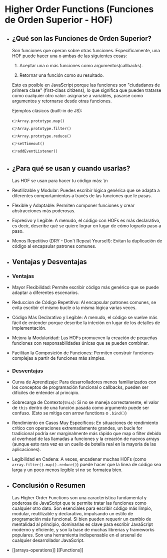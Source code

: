 # Higher Order Functions (Funciones de Orden Superior - HOF)
- ## ¿Qué son las Funciones de Orden Superior? 
  
  Son funciones que operan sobre otras funciones. Específicamente, una HOF puede hacer una o ambas de las siguientes cosas:
  
  1. Aceptar una o más funciones como argumentos(callbacks).
  
  2. Retornar una función como su resultado.
  
  Esto es posible en JavaScript porque las funciones son "ciudadanos de primera clase" (first-class citizens), lo que significa que pueden tratarse como cualquier otro valor: asignarse a variables, pasarse como argumentos y retornarse desde otras funciones.
  
  Ejemplos clásicos (built-in de JS):
  
  👉`Array.prototype.map()`\
  👉`Array.prototype.filter()`\
  👉`Array.prototype.reduce()`\
  👉`setTimeout()`\
  👉`addEventListener()`
- ## ¿Para qué se usan y cuando usarlas?
  
  Las HOF se usan para hacer tu código más: \n
- Reutilizable y Modular: Puedes escribir lógica genérica que se adapta a diferentes comportamientos a través de las funciones que le pasas.
- Flexible y Adaptable: Permiten componer funciones y crear abstracciones más poderosas.
- Expresivo y Legible: A menudo, el código con HOFs es más declarativo, es decir, describe qué se quiere lograr en lugar de cómo lograrlo paso a paso.
- Menos Repetitivo (DRY - Don't Repeat Yourself): Evitan la duplicación de código al encapsular patrones comunes.
- ## Ventajas y Desventajas
- ### Ventajas
- Mayor Flexibilidad: Permite escribir código más genérico que se puede adaptar a diferentes escenarios.
- Reduccion de Código Repetitivo: Al encapsular patrones comunes, se evita escribir el mismo bucle o la misma lógica varias veces.
- Código Más Declarativo y Legible: A menudo, el código se vuelve más fácil de entender porque describe la inteción en lugar de los detalles de implementación.
- Mejora la Modularidad: Las HOFs promueven la creación de pequeñas funciones con responsabilidades únicas que se pueden combinar.
- Facilitan la Composición de Funciones: Permiten construir funciones complejas a partir de funciones más simples.
- ### Desventajas
- Curva de Aprendizaje: Para desarrolladores menos familiarizados con los conceptos de programación funcional o callbacks, pueden ser difíciles de entender al principio.
- Sobrecarga de Contexto(`this`): Si no se maneja correctamente, el valor de `this` dentro de una función pasada como argumento puede ser confuso. (Esto se mitiga con arrow functions o `.bind()`)
- Rendimiento en Casos Muy Específicos:  En situaciones de rendimiento crítico con operaciones extremadamente grandes, un bucle for tradicional podría ser marginalmente más rápido que map o filter debido al overhead de las llamadas a funciones y la creación de nuevos arrays (aunque esto rara vez es un cuello de botella real en la mayoría de las aplicaciones).
- Legibilidad en Cadena: A veces, encadenar muchas HOFs (como `array.filter().map().reduce()`) puede hacer que la línea de código sea larga y un poco menos legible si no se formatea bien.
- ## Conclusión o Resumen
  
  Las Higher Order Functions son una característica fundamental y poderosa de JavaScript que te permite tratar las funciones como cualquier otro dato. Son esenciales para escribir código más limpio, modular, reutilizable y declarativo, impulsando un estilo de programación más funcional. Si bien pueden requerir un cambio de mentalidad al principio, dominarlas es clave para escribir JavaScript moderno y eficiente, y son la base de muchas librerías y frameworks populares. Son una herramienta indispensable en el arsenal de cualquier desarrollador JavaScript.
- [[arrays-operations]] [[Functions]]